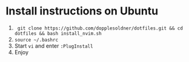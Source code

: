 # Install instructions on Ubuntu

1. ``` git clone https://github.com/dopplesoldner/dotfiles.git && cd dotfiles && bash install_nvim.sh```
2. ```source ~/.bashrc```
3. Start `vi` and enter ```:PlugInstall```
4. Enjoy
